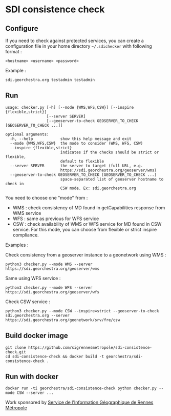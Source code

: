 # SDI consistence check

## Configure

If you need to check against protected services, you
can create a configuration file in your home directory `~/.sdichecker` with following format :

```
<hostname> <username> <password>
```

Example :
```
sdi.georchestra.org testadmin testadmin
```


## Run
```
usage: checker.py [-h] [--mode {WMS,WFS,CSW}] [--inspire {flexible,strict}]
                  [--server SERVER]
                  [--geoserver-to-check GEOSERVER_TO_CHECK [GEOSERVER_TO_CHECK ...]]

optional arguments:
  -h, --help            show this help message and exit
  --mode {WMS,WFS,CSW}  the mode to consider (WMS, WFS, CSW)
  --inspire {flexible,strict}
                        indicates if the checks should be strict or flexible,
                        default to flexible
  --server SERVER       the server to target (full URL, e.g.
                        https://sdi.georchestra.org/geoserver/wms)
  --geoserver-to-check GEOSERVER_TO_CHECK [GEOSERVER_TO_CHECK ...]
                        space-separated list of geoserver hostname to check in
                        CSW mode. Ex: sdi.georchestra.org
```

You need to choose one "mode" from :

 * WMS : check consistency of MD found in getCapabilities response from WMS service
 * WFS : same as previous for WFS service
 * CSW : check availability of WMS or WFS service for MD found in CSW service.
    For this mode, you can choose from flexible or strict inspire compliance.

Examples :

Check consistency from a geoserver instance to a geonetwork using WMS :
```
python3 checker.py --mode WMS --server https://sdi.georchestra.org/geoserver/wms
```
Same using WFS service :
```
python3 checker.py --mode WFS --server https://sdi.georchestra.org/geoserver/wfs
```
Check CSW service :
```
python3 checker.py --mode CSW --inspire=strict --geoserver-to-check sdi.georchestra.org --server https://sdi.georchestra.org/geonetwork/srv/fre/csw
```


## Build docker image
```
git clone https://github.com/sigrennesmetropole/sdi-consistence-check.git
cd sdi-consistence-check && docker build -t georchestra/sdi-consistence-check .
```


## Run with docker
```
docker run -ti georchestra/sdi-consistence-check python checker.py --mode CSW --server ...
```

Work sponsored by [Service de l'Information Géographique de Rennes Métropole](https://github.com/sigrennesmetropole/)
